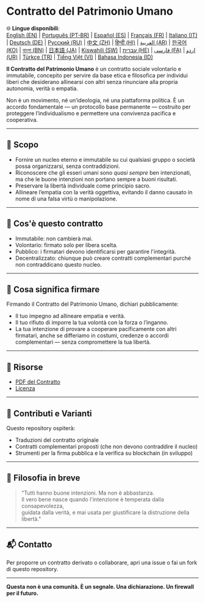 
# Contratto del Patrimonio Umano

🌐 **Lingue disponibili**:  
[English (EN)](./index.md) | [Português (PT-BR)](./README_pt-BR.md) | [Español (ES)](./README_es.md) | [Français (FR)](./README_fr.md) | [Italiano (IT)](./README_it.md) | [Deutsch (DE)](./README_de.md) | [Русский (RU)](./README_ru.md) | [中文 (ZH)](./README_zh.md) | [हिन्दी (HI)](./README_hi.md) | [العربية (AR)](./README_ar.md) | [한국어 (KO)](./README_ko.md) | [বাংলা (BN)](./README_bn.md) | [日本語 (JA)](./README_ja.md) | [Kiswahili (SW)](./README_sw.md) | [עברית (HE)](./README_he.md) | [فارسی (FA)](./README_fa.md) | [اردو (UR)](./README_ur.md) | [Türkçe (TR)](./README_tr.md) | [Tiếng Việt (VI)](./README_vi.md) | [Bahasa Indonesia (ID)](./README_id.md)

**Il Contratto del Patrimonio Umano** è un contratto sociale volontario e immutabile, concepito per servire da base etica e filosofica per individui liberi che desiderano allinearsi con altri senza rinunciare alla propria autonomia, verità o empatia.

Non è un movimento, né un’ideologia, né una piattaforma politica. È un accordo fondamentale — un protocollo base permanente — costruito per proteggere l’individualismo e permettere una convivenza pacifica e cooperativa.

---

## 🌱 Scopo

- Fornire un nucleo eterno e immutabile su cui qualsiasi gruppo o società possa organizzarsi, senza contraddizioni.
- Riconoscere che gli esseri umani sono *quasi sempre* ben intenzionati, ma che le buone intenzioni non portano sempre a buoni risultati.
- Preservare la libertà individuale come principio sacro.
- Allineare l’empatia con la verità oggettiva, evitando il danno causato in nome di una falsa virtù o manipolazione.

---

## 📜 Cos'è questo contratto

- Immutabile: non cambierà mai.
- Volontario: firmato solo per libera scelta.
- Pubblico: i firmatari devono identificarsi per garantire l'integrità.
- Decentralizzato: chiunque può creare contratti complementari purché non contraddicano questo nucleo.

---

## 🔏 Cosa significa firmare

Firmando il Contratto del Patrimonio Umano, dichiari pubblicamente:

- Il tuo impegno ad allineare empatia e verità.
- Il tuo rifiuto di imporre la tua volontà con la forza o l’inganno.
- La tua intenzione di provare a cooperare pacificamente con altri firmatari, anche se differiamo in costumi, credenze o accordi complementari — senza compromettere la tua libertà.

---

## 📎 Risorse

- [PDF del Contratto](./assets/pdfs/Contratto_del_Patrimonio_Umano.pdf)
- [Licenza](./LICENSE)

---

## 🤝 Contributi e Varianti

Questo repository ospiterà:

- Traduzioni del contratto originale
- Contratti complementari proposti (che non devono contraddire il nucleo)
- Strumenti per la firma pubblica e la verifica su blockchain (in sviluppo)

---

## 🧠 Filosofia in breve

> "Tutti hanno buone intenzioni. Ma non è abbastanza.  
> Il vero bene nasce quando l'intenzione è temperata dalla consapevolezza,  
> guidata dalla verità, e mai usata per giustificare la distruzione della libertà."

---

## 📬 Contatto

Per proporre un contratto derivato o collaborare, apri una issue o fai un fork di questo repository.

---

**Questa non è una comunità. È un segnale. Una dichiarazione. Un firewall per il futuro.**
